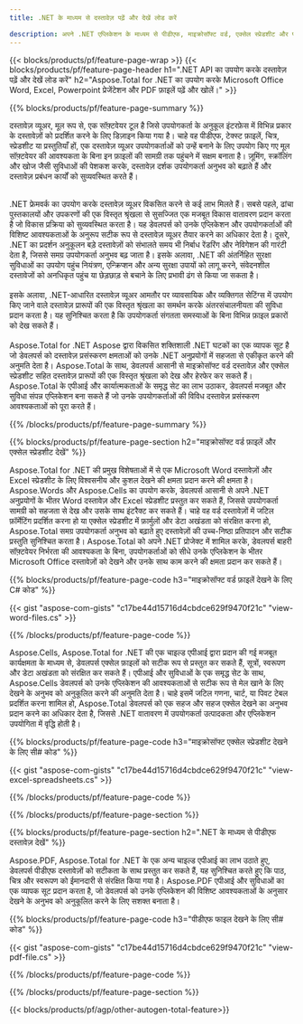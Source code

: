 ```yaml
---
title: .NET के माध्यम से दस्तावेज़ पढ़ें और देखें लोड करें 

description: अपने .NET एप्लिकेशन के माध्यम से पीडीएफ, माइक्रोसॉफ्ट वर्ड, एक्सेल स्प्रेडशीट और पावरपॉइंट प्रेजेंटेशन पढ़ें और देखें। C# कोड सूचीबद्ध.
---
```


{{< blocks/products/pf/feature-page-wrap >}}
{{< blocks/products/pf/feature-page-header h1=".NET API का उपयोग करके दस्तावेज़ पढ़ें और देखें लोड करें" h2="Aspose.Total for .NET का उपयोग करके Microsoft Office Word, Excel, Powerpoint प्रेजेंटेशन और PDF फ़ाइलें पढ़ें और खोलें।" >}}

{{% blocks/products/pf/feature-page-summary %}}

दस्तावेज़ व्यूअर, मूल रूप से, एक सॉफ़्टवेयर टूल है जिसे उपयोगकर्ता के अनुकूल इंटरफ़ेस में विभिन्न प्रकार के दस्तावेज़ों को प्रदर्शित करने के लिए डिज़ाइन किया गया है। चाहे वह पीडीएफ, टेक्स्ट फ़ाइलें, चित्र, स्प्रेडशीट या प्रस्तुतियाँ हों, एक दस्तावेज़ व्यूअर उपयोगकर्ताओं को उन्हें बनाने के लिए उपयोग किए गए मूल सॉफ़्टवेयर की आवश्यकता के बिना इन फ़ाइलों की सामग्री तक पहुंचने में सक्षम बनाता है। ज़ूमिंग, स्क्रॉलिंग और खोज जैसी सुविधाओं की पेशकश करके, दस्तावेज़ दर्शक उपयोगकर्ता अनुभव को बढ़ाते हैं और दस्तावेज़ प्रबंधन कार्यों को सुव्यवस्थित करते हैं। <br /> <br />

.NET फ्रेमवर्क का उपयोग करके दस्तावेज़ व्यूअर विकसित करने से कई लाभ मिलते हैं। सबसे पहले, ढांचा पुस्तकालयों और उपकरणों की एक विस्तृत श्रृंखला से सुसज्जित एक मजबूत विकास वातावरण प्रदान करता है जो विकास प्रक्रिया को सुव्यवस्थित करता है। यह डेवलपर्स को उनके एप्लिकेशन और उपयोगकर्ताओं की विशिष्ट आवश्यकताओं के अनुरूप सटीक रूप से दस्तावेज़ व्यूअर तैयार करने का अधिकार देता है। दूसरे, .NET का प्रदर्शन अनुकूलन बड़े दस्तावेज़ों को संभालते समय भी निर्बाध रेंडरिंग और नेविगेशन की गारंटी देता है, जिससे समग्र उपयोगकर्ता अनुभव बढ़ जाता है। इसके अलावा, .NET की अंतर्निहित सुरक्षा सुविधाओं का उपयोग पहुंच नियंत्रण, एन्क्रिप्शन और अन्य सुरक्षा उपायों को लागू करने, संवेदनशील दस्तावेजों को अनधिकृत पहुंच या छेड़छाड़ से बचाने के लिए प्रभावी ढंग से किया जा सकता है। <br />
<br />
इसके अलावा, .NET-आधारित दस्तावेज़ व्यूअर आमतौर पर व्यावसायिक और व्यक्तिगत सेटिंग्स में उपयोग किए जाने वाले दस्तावेज़ प्रारूपों की एक विस्तृत श्रृंखला का समर्थन करके अंतरसंचालनीयता की सुविधा प्रदान करता है। यह सुनिश्चित करता है कि उपयोगकर्ता संगतता समस्याओं के बिना विभिन्न फ़ाइल प्रकारों को देख सकते हैं।
<br /><br />
Aspose.Total for .NET Aspose द्वारा विकसित शक्तिशाली .NET घटकों का एक व्यापक सूट है जो डेवलपर्स को दस्तावेज़ प्रसंस्करण क्षमताओं को उनके .NET अनुप्रयोगों में सहजता से एकीकृत करने की अनुमति देता है। Aspose.Total के साथ, डेवलपर्स आसानी से माइक्रोसॉफ्ट वर्ड दस्तावेज़ और एक्सेल स्प्रेडशीट सहित दस्तावेज़ प्रारूपों की एक विस्तृत श्रृंखला को देख और हेरफेर कर सकते हैं। Aspose.Total के एपीआई और कार्यात्मकताओं के समृद्ध सेट का लाभ उठाकर, डेवलपर्स मजबूत और सुविधा संपन्न एप्लिकेशन बना सकते हैं जो उनके उपयोगकर्ताओं की विविध दस्तावेज़ प्रसंस्करण आवश्यकताओं को पूरा करते हैं।

{{% /blocks/products/pf/feature-page-summary  %}}

{{% blocks/products/pf/feature-page-section  h2="माइक्रोसॉफ्ट वर्ड फ़ाइलें और एक्सेल स्प्रेडशीट देखें" %}}

Aspose.Total for .NET की प्रमुख विशेषताओं में से एक Microsoft Word दस्तावेज़ों और Excel स्प्रेडशीट के लिए विश्वसनीय और कुशल देखने की क्षमता प्रदान करने की क्षमता है। Aspose.Words और Aspose.Cells का उपयोग करके, डेवलपर्स आसानी से अपने .NET अनुप्रयोगों के भीतर Word दस्तावेज़ और Excel स्प्रेडशीट प्रस्तुत कर सकते हैं, जिससे उपयोगकर्ता सामग्री को सहजता से देख और उसके साथ इंटरैक्ट कर सकते हैं। चाहे वह वर्ड दस्तावेज़ों में जटिल फ़ॉर्मेटिंग प्रदर्शित करना हो या एक्सेल स्प्रेडशीट में फ़ार्मुलों और डेटा अखंडता को संरक्षित करना हो, Aspose.Total समग्र उपयोगकर्ता अनुभव को बढ़ाते हुए दस्तावेज़ों की उच्च-निष्ठा प्रतिपादन और सटीक प्रस्तुति सुनिश्चित करता है। Aspose.Total को अपने .NET प्रोजेक्ट में शामिल करके, डेवलपर्स बाहरी सॉफ़्टवेयर निर्भरता की आवश्यकता के बिना, उपयोगकर्ताओं को सीधे उनके एप्लिकेशन के भीतर Microsoft Office दस्तावेज़ों को देखने और उनके साथ काम करने की क्षमता प्रदान कर सकते हैं।

{{% blocks/products/pf/feature-page-code h3="माइक्रोसॉफ्ट वर्ड फ़ाइलें देखने के लिए C# कोड" %}}

{{< gist "aspose-com-gists" "c17be44d15716d4cbdce629f9470f21c" "view-word-files.cs" >}}

{{% /blocks/products/pf/feature-page-code  %}}

Aspose.Cells, Aspose.Total for .NET की एक चाइल्ड एपीआई द्वारा प्रदान की गई मजबूत कार्यक्षमता के माध्यम से, डेवलपर्स एक्सेल फ़ाइलों को सटीक रूप से प्रस्तुत कर सकते हैं, सूत्रों, स्वरूपण और डेटा अखंडता को संरक्षित कर सकते हैं। एपीआई और सुविधाओं के एक समृद्ध सेट के साथ, Aspose.Cells डेवलपर्स को उनके एप्लिकेशन की आवश्यकताओं से सटीक रूप से मेल खाने के लिए देखने के अनुभव को अनुकूलित करने की अनुमति देता है। चाहे इसमें जटिल गणना, चार्ट, या पिवट टेबल प्रदर्शित करना शामिल हो, Aspose.Total डेवलपर्स को एक सहज और सहज एक्सेल देखने का अनुभव प्रदान करने का अधिकार देता है, जिससे .NET वातावरण में उपयोगकर्ता उत्पादकता और एप्लिकेशन उपयोगिता में वृद्धि होती है।

{{% blocks/products/pf/feature-page-code h3="माइक्रोसॉफ्ट एक्सेल स्प्रेडशीट देखने के लिए सी# कोड" %}}

{{< gist "aspose-com-gists" "c17be44d15716d4cbdce629f9470f21c" "view-excel-spreadsheets.cs" >}}

{{% /blocks/products/pf/feature-page-code  %}}

{{% /blocks/products/pf/feature-page-section %}}

{{% blocks/products/pf/feature-page-section  h2=".NET के माध्यम से पीडीएफ दस्तावेज़ देखें" %}}

Aspose.PDF, Aspose.Total for .NET के एक अन्य चाइल्ड एपीआई का लाभ उठाते हुए, डेवलपर्स पीडीएफ दस्तावेज़ों को सटीकता के साथ प्रस्तुत कर सकते हैं, यह सुनिश्चित करते हुए कि पाठ, चित्र और स्वरूपण को ईमानदारी से संरक्षित किया गया है। Aspose.PDF एपीआई और सुविधाओं का एक व्यापक सूट प्रदान करता है, जो डेवलपर्स को उनके एप्लिकेशन की विशिष्ट आवश्यकताओं के अनुसार देखने के अनुभव को अनुकूलित करने के लिए सशक्त बनाता है।

{{% blocks/products/pf/feature-page-code h3="पीडीएफ फाइल देखने के लिए सी# कोड" %}}

{{< gist "aspose-com-gists" "c17be44d15716d4cbdce629f9470f21c" "view-pdf-file.cs" >}}

{{% /blocks/products/pf/feature-page-code  %}}

{{% /blocks/products/pf/feature-page-section %}}

{{< blocks/products/pf/agp/other-autogen-total-feature>}}